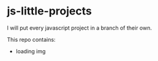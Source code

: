 # js-little-projects

I will put every javascript project in a branch of their own.

This repo contains:
- loading img